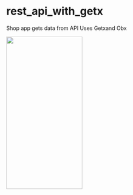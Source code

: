 # rest_api_with_getx
Shop app gets data from API
Uses Getxand Obx


<img src="https://user-images.githubusercontent.com/92229738/180051787-9dcfce74-afc8-446a-93f4-4c59dd995a60.png"  width="200" height="400" />
